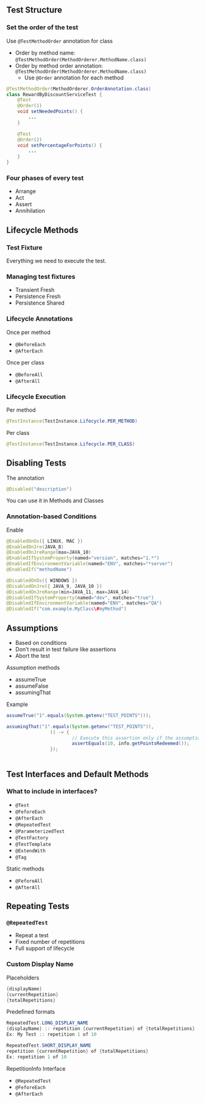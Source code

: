 ## Test Structure

### Set the order of the test

Use `@TestMethodOrder` annotation for class

- Order by method name: `@TestMethodOrder(MethodOrderer.MethodName.class)`
- Order by method order annotation: `@TestMethodOrder(MethodOrderer.MethodName.class)`
    - Use `@Order` annotation for each method

```Java
@TestMethodOrder(MethodOrderer.OrderAnnotation.class)
class RewardByDiscountServiceTest {
    @Test
    @Order(1)
    void setNeededPoints() {
        ...
    }

    @Test
    @Order(2)
    void setPercentageForPoints() {
        ...
    }
}
```

### Four phases of every test

- Arrange
- Act
- Assert
- Annihilation

## Lifecycle Methods

### Test Fixture

Everything we need to execute the test.

### Managing test fixtures

- Transient Fresh
- Persistence Fresh
- Persistence Shared

### Lifecycle Annotations

Once per method

- `@BeforeEach`
- `@AfterEach`

Once per class

- `@BeforeAll`
- `@AfterAll`

### Lifecycle Execution

Per method

```Java
@TestInstance(TestInstance.Lifecycle.PER_METHOD)
```

Per class

```Java
@TestInstance(TestInstance.Lifecycle.PER_CLASS)
```

## Disabling Tests

The annotation

```Java
@Disabled("description")
```

You can use it in Methods and Classes

### Annotation-based Conditions

Enable

```Java
@EnabledOnOs({ LINUX, MAC })
@EnabledOnJre(JAVA_8)
@EnabledOnJreRange(max=JAVA_10)
@EnabledIfSystemProperty(named="version", matches="1.*")
@EnabledIfEnvironmentVariable(named="ENV", matches="*server")
@EnabledIf("methodName")
```

```Java
@DisabledOnOs({ WINDOWS })
@DisabledOnJre({ JAVA_9, JAVA_10 })
@DisabledOnJreRange(min=JAVA_11, max=JAVA_14)
@DisabledIfSystemProperty(named="dev", matches="true")
@DisabledIfEnvironmentVariable(named="ENV", matches="QA")
@DisabledIf("com.example.MyClass\#myMethod")
```

## Assumptions

- Based on conditions
- Don’t result in test failure like assertions
- Abort the test

Assumption methods

- assumeTrue
- assumeFalse
- assumingThat

Example

```Java
assumeTrue("1".equals(System.getenv("TEST_POINTS")));

assumingThat("1".equals(System.getenv("TEST_POINTS")), 
				() -> {
						// Execute this assertion only if the assumption is valid
						assertEquals(10, info.getPointsRedeemed());
				});
						
```

## Test Interfaces and Default Methods

### What to include in interfaces?

- `@Test`
- `@FeforeEach`
- `@AfterEach`
- `@RepeatedTest`
- `@ParameterizedTest`
- `@TestFactory`
- `@TestTemplate`
- `@ExtendWith`
- `@Tag`

Static methods

- `@FeforeAll`
- `@AfterAll`

## Repeating Tests

### `@RepeatedTest`

- Repeat a test
- Fixed number of repetitions
- Full support of lifecycle

### Custom Display Name

Placeholders

```Java
{displayName}
{currentRepetition}
{totalRepetitions}
```

Predefined formats

```Java
RepeatedTest.LONG_DISPLAY_NAME
{displayName} :: repetition {currentRepetition} of {totalRepetitions}
Ex: My Test :: repetition 1 of 10

RepeatedTest.SHORT_DISPLAY_NAME
repetition {currentRepetition} of {totalRepetitions}
Ex: repetition 1 of 10
```

RepetitionInfo Interface

- `@RepeatedTest`
- `@FeforeEach`
- `@AfterEach`